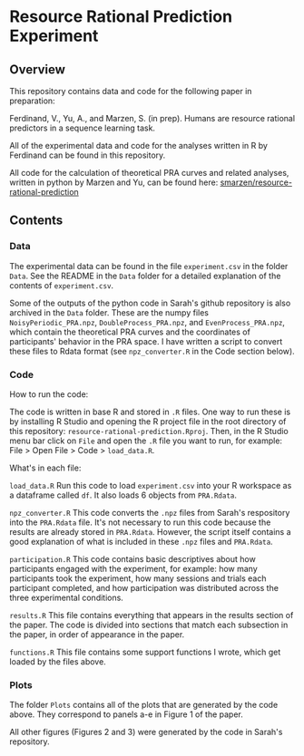 # Resource Rational Prediction Experiment

## Overview

This repository contains data and code for the following paper in preparation:

Ferdinand, V., Yu, A., and Marzen, S. (in prep). Humans are resource rational predictors in a sequence learning task.

All of the experimental data and code for the analyses written in R by Ferdinand can be found in this repository.

All code for the calculation of theoretical PRA curves and related analyses, written in python by Marzen and Yu, can be found here:
<a href="https://github.com/smarzen/resource-rational-prediction"> smarzen/resource-rational-prediction </a>

## Contents

### Data

The experimental data can be found in the file `experiment.csv` in the folder `Data`.
See the README in the `Data` folder for a detailed explanation of the contents of `experiment.csv`.

Some of the outputs of the python code in Sarah's github repository is also archived in the `Data` folder. These are the numpy files `NoisyPeriodic_PRA.npz`, `DoubleProcess_PRA.npz`, and `EvenProcess_PRA.npz`, which contain the theoretical PRA curves and the coordinates of participants' behavior in the PRA space. I have written a script to convert these files to Rdata format (see `npz_converter.R` in the Code section below).


### Code

How to run the code:

The code is written in base R and stored in `.R` files. One way to run these is by installing R Studio and opening the R project file in the root directory of this repository: `resource-rational-prediction.Rproj`. Then, in the R Studio menu bar click on `File` and open the `.R` file you want to run, for example: File > Open File > Code > `load_data.R`.

What's in each file:

`load_data.R` Run this code to load `experiment.csv` into your R workspace as a dataframe called `df`. It also loads 6 objects from `PRA.Rdata`.

`npz_converter.R` This code converts the `.npz` files from Sarah's respository into the `PRA.Rdata` file. It's not necessary to run this code because the results are already stored in `PRA.Rdata`. However, the script itself contains a good explanation of what is included in these `.npz` files and `PRA.Rdata`.

`participation.R` This code contains basic descriptives about how participants engaged with the experiment, for example: how many participants took the experiment, how many sessions and trials each participant completed, and how participation was distributed across the three experimental conditions.

`results.R` This file contains everything that appears in the results section of the paper. The code is divided into sections that match each subsection in the paper, in order of appearance in the paper.

`functions.R` This file contains some support functions I wrote, which get loaded by the files above.


### Plots

The folder `Plots` contains all of the plots that are generated by the code above. They correspond to panels a-e in Figure 1 of the paper.

All other figures (Figures 2 and 3) were generated by the code in Sarah's repository.

